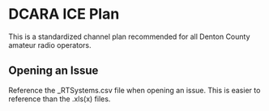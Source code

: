 # DCARA ICE Plan #

This is a standardized channel plan recommended for all Denton County amateur radio operators. 

## Opening an Issue ##

Reference the _RTSystems.csv file when opening an issue. This is easier to reference than the .xls(x) files.
